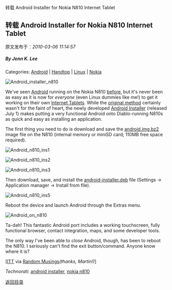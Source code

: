 转载 Android Installer for Nokia N810 Internet Tablet
## 转载 Android Installer for Nokia N810 Internet Tablet

 原文发布于：*2010-03-06 11:14:57*

##### By Jenn K. Lee

Categories&#58; [Android](http&#58;//www.pocketables.net/android/) |
[Handtop](http&#58;//www.pocketables.net/handtop/) |
[Linux](http&#58;//www.pocketables.net/linux/) |
[Nokia](http&#58;//www.pocketables.net/nokia/)

![Android_installer_n810](http&#58;//pocketables.typepad.com/photos/uncategorized/2008/07/03/android_installer_n810.jpg)

We've seen [Android](http&#58;//www.talkandroid.com/google-android-faq/)
running on the Nokia N810 [
before](http&#58;//www.phonemag.com/nokia-n810-running-googles-android-os-042299.php), but it's never been as easy as it is now for
*everyone* (even Linux dummies like me!) to get it working
on their own [
Internet Tablets](http&#58;//www.pocketables.net/2008/02/review-nokia-n8.html). While the [
original method](http&#58;//elinux.org/Android_on_OMAP#Nokia_N8x0_and_Android_SDK) certainly wasn't for the faint of heart, the
newly developed [
Android Installer](http&#58;//www.internettablettalk.com/forums/showthread.php?t=21495) (released July 1) makes putting a very
functional Android onto Diablo-running N810s as quick and easy as
installing an application.

The first thing you need to do is download and save the [android.img.bz2](http&#58;//penguinbait.com/android.img.bz2)
image file on the N810 (internal memory or miniSD card; 110MB free
space required).

![Android_n810_ins1](http&#58;//pocketables.typepad.com/photos/uncategorized/2008/07/03/android_n810_ins1.jpg)

![Android_n810_ins2](http&#58;//pocketables.typepad.com/photos/uncategorized/2008/07/03/android_n810_ins2.jpg)

![Android_n810_ins3](http&#58;//pocketables.typepad.com/photos/uncategorized/2008/07/03/android_n810_ins3.jpg)

Then download, save, and install the [android-installer.deb](http&#58;//penguinbait.com/android-installer.deb)
file (Settings -> Application manager
-> Install from file).

![Android_n810_ins5](http&#58;//pocketables.typepad.com/photos/uncategorized/2008/07/03/android_n810_ins5.jpg)

Reboot the device and launch Android through the Extras
menu.

![Android_on_n810](http&#58;//pocketables.typepad.com/photos/uncategorized/2008/07/03/android_on_n810.jpg)

Ta-dah! This fantastic Android port includes a working
touchscreen, fully functional browser, contact integration, maps,
and some developer tools.

The only way I've been able to *close* Android, though,
has been to reboot the N810. I seriously can't find the exit
button/command. Anyone know where it is?

[[ITT](http&#58;//www.internettablettalk.com/forums/showthread.php?t=21495)
via [
Random Musings](http&#58;//geekpenguin.blogspot.com/2008/07/android-on-n810-made-easy.html)*(thanks, Martin!)*]

*Technorati*&#58; [android
installer](http&#58;//technorati.com/tag/android%2Binstaller), [nokia
n810](http&#58;//technorati.com/tag/nokia%2Bn810)

[返回目录](index.html)
